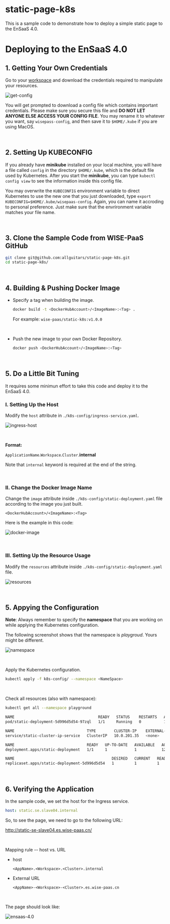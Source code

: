 # static-page-k8s

This is a sample code to demonstrate how to deploy a simple static page to the EnSaaS 4.0.



# Deploying to the EnSaaS 4.0

## 1. Getting Your Own Credentials

Go to your [workspace](https://portal-mp-master.es.wise-paas.cn/cluster-info/workspaces) and download the credentials required to manipulate your resources.

![get-config](./img/get-config.png)

You will get prompted to download a config file which contains important credentials. Please make sure you secure this file and **DO NOT LET ANYONE ELSE ACCESS YOUR CONFIG FILE**. You may rename it to whatever you want, say ``wisepass-config``, and then save it to ``$HOME/.kube`` if you are using MacOS.

<br>

## 2. Setting Up KUBECONFIG

If you already have **minikube** installed on your local machine, you will have a file called ``config`` in the directory ``$HOME/.kube``, which is the default file used by Kubernetes. After you start the **minikube**, you can type ``kubectl config view`` to see the information inside this config file.

You may overwrite the ``KUBECONFIG`` environment variable to direct Kubernetes to use the new one that you just downloaded, type ``export KUBECONFIG=$HOME/.kube/wisepaas-config``. Again, you can name it accroding to personal preference. Just make sure that the envrironment variable matches your file name.

<br>

## 3. Clone the Sample Code from WISE-PaaS GitHub

```bash
git clone git@github.com:allguitars/static-page-k8s.git
cd static-page-k8s/
```

<br>

## 4. Building & Pushing Docker Image

- Specify a tag when building the image.

  ```bash
  docker build -t <DockerHubAccount>/<ImageName>:<Tag> .
  ```

  For example: ``wise-paas/static-k8s:v1.0.0``

  <br>

- Push the new image to your own Docker Repository.

  ```bash
  docker push <DockerHubAccount>/<ImageName>:<Tag>
  ```

<br>

## 5. Do a Little Bit Tuning

It requires some minimun effort to take this code and deploy it to the EnSaaS 4.0.

### I. Setting Up the Host

Modify the ``host`` attribute in ``./k8s-config/ingress-service.yaml``.

![ingress-host](./img/ingress-host.png)

<br>

**Format:**

``ApplicationName``.``Workspace``.``Cluster``.**internal**

Note that ``internal`` keyword is required at the end of the string.

<br>

### II. Change the Docker Image Name

Change the ``image`` attribute inside ``./k8s-config/static-deployment.yaml`` file according to the image you just built.

```
<DockerHubAccount>/<ImageName>:<Tag>
```

Here is the example in this code:

![docker-image](./img/docker-image.png)

<br>

### III. Setting Up the Resource Usage

Modify the ``resources`` attribute inside ``./k8s-config/static-deployment.yaml`` file.

![resources](./img/resources.png)

<br>

## 5. Appying the Configuration

**Note**: Always remember to specify the **namespace** that you are working on while applying the Kubernetes configuration.

The following screenshot shows that the namespace is *playgroud*. Yours might be different.

![namespace](./img/namespace.png)

<br>

Apply the Kubernetes configuration.

```bash
kubectl apply -f k8s-config/ --namespace <NameSpace>
```

<br>

Check all resources (also with namespace):

```bash
kubectl get all --namespace playground

NAME                                     READY   STATUS    RESTARTS   AGE
pod/static-deployment-5d996d5d54-97zql   1/1     Running   0          124m

NAME                                TYPE        CLUSTER-IP    EXTERNAL-IP   PORT(S)    AGE
service/static-cluster-ip-service   ClusterIP   10.0.201.35   <none>        3000/TCP   124m

NAME                                READY   UP-TO-DATE   AVAILABLE   AGE
deployment.apps/static-deployment   1/1     1            1           124m

NAME                                           DESIRED   CURRENT   READY   AGE
replicaset.apps/static-deployment-5d996d5d54   1         1         1       124m
```

<br>

## 6. Verifying the Application

In the sample code, we set the host for the Ingress service.

```yaml
host: static.se.slave04.internal
```

So, to see the page, we need to go to the following URL:

http://static-se-slave04.es.wise-paas.cn/

<br>

Mapping rule -- host vs. URL

- host

  ```
  <AppName>.<Workspace>.<Cluster>.internal
  ```

- External URL

  ```
  <AppName>-<Workspace>-<Cluster>.es.wise-paas.cn
  ```

  <br>

The page should look like:

![ensaas-4.0](./img/result.png)



